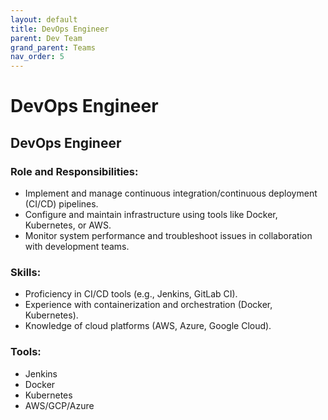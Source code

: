 ```yaml
---
layout: default
title: DevOps Engineer
parent: Dev Team
grand_parent: Teams
nav_order: 5
---
```


# DevOps Engineer

## <a id="_1tc2avslsrow"></a>DevOps Engineer

### <a id="_s0qpw82kxgnm"></a>__Role and Responsibilities:__

- Implement and manage continuous integration/continuous deployment \(CI/CD\) pipelines\.
- Configure and maintain infrastructure using tools like Docker, Kubernetes, or AWS\.
- Monitor system performance and troubleshoot issues in collaboration with development teams\.

### <a id="_thl0m4sdjypa"></a>__Skills:__

- Proficiency in CI/CD tools \(e\.g\., Jenkins, GitLab CI\)\.
- Experience with containerization and orchestration \(Docker, Kubernetes\)\.
- Knowledge of cloud platforms \(AWS, Azure, Google Cloud\)\.

### <a id="_f3ejt9iekk8u"></a>__Tools:__

- Jenkins
- Docker
- Kubernetes
- AWS/GCP/Azure

## <a id="_sjn6oxpnirwx"></a>
